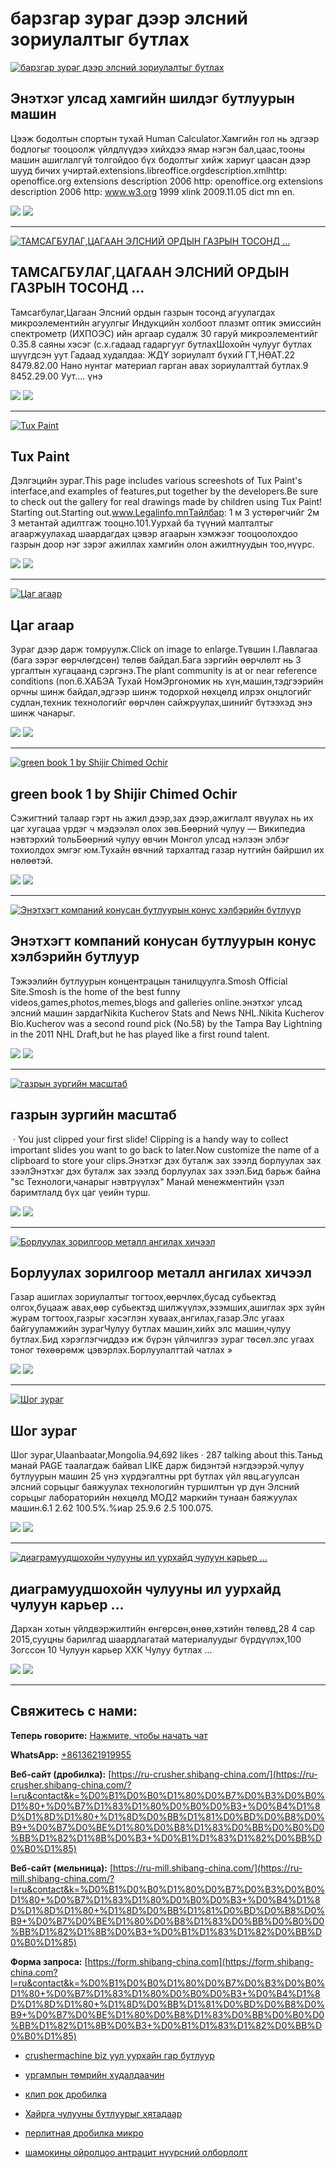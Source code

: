 # барзгар зураг дээр элсний зориулалтыг бутлах

<a href="https://swt.shibang-china.com/?l=ru&img&k=%D0%B1%D0%B0%D1%80%D0%B7%D0%B3%D0%B0%D1%80+%D0%B7%D1%83%D1%80%D0%B0%D0%B3+%D0%B4%D1%8D%D1%8D%D1%80+%D1%8D%D0%BB%D1%81%D0%BD%D0%B8%D0%B9+%D0%B7%D0%BE%D1%80%D0%B8%D1%83%D0%BB%D0%B0%D0%BB%D1%82%D1%8B%D0%B3+%D0%B1%D1%83%D1%82%D0%BB%D0%B0%D1%85" target="_blank">![барзгар зураг дээр элсний зориулалтыг бутлах](http://static.shibang-china.com/all-800x300/1210.jpg)</a>

## Энэтхэг улсад хамгийн шилдэг бутлуурын машин
Цээж бодолтын спортын тухай Human Calculator.Хамгийн гол нь эдгээр бодлогыг тооцоолж үйлдлүүдээ хийхдээ ямар нэгэн бал,цаас,тооны машин ашиглалгүй толгойдоо бүх бодолтыг хийж хариуг цаасан дээр шууд бичих учиртай.extensions.libreoffice.orgdescription.xmlhttp: openoffice.org extensions description 2006 http: openoffice.org extensions description 2006 http: www.w3.org 1999 xlink 2009.11.05 dict mn en.


<a href="https://whatsapp.shibangsoft.com/WhatsApp.php" target="_blank" title="WhatsApp">![](http://static.shibang-china.com/icon/whatsapp.png)</a> <a href="https://swt.shibang-china.com/?l=ru&icon&k=%D0%B1%D0%B0%D1%80%D0%B7%D0%B3%D0%B0%D1%80+%D0%B7%D1%83%D1%80%D0%B0%D0%B3+%D0%B4%D1%8D%D1%8D%D1%80+%D1%8D%D0%BB%D1%81%D0%BD%D0%B8%D0%B9+%D0%B7%D0%BE%D1%80%D0%B8%D1%83%D0%BB%D0%B0%D0%BB%D1%82%D1%8B%D0%B3+%D0%B1%D1%83%D1%82%D0%BB%D0%B0%D1%85" target="_blank">![](http://static.shibang-china.com/icon/chat-ru.png)</a>

---

<a href="https://swt.shibang-china.com/?l=ru&img&k=%D0%B1%D0%B0%D1%80%D0%B7%D0%B3%D0%B0%D1%80+%D0%B7%D1%83%D1%80%D0%B0%D0%B3+%D0%B4%D1%8D%D1%8D%D1%80+%D1%8D%D0%BB%D1%81%D0%BD%D0%B8%D0%B9+%D0%B7%D0%BE%D1%80%D0%B8%D1%83%D0%BB%D0%B0%D0%BB%D1%82%D1%8B%D0%B3+%D0%B1%D1%83%D1%82%D0%BB%D0%B0%D1%85" target="_blank">![ТАМСАГБУЛАГ,ЦАГААН ЭЛСНИЙ ОРДЫН ГАЗРЫН ТОСОНД …](http://static.shibang-china.com/all-800x300/1195.jpg)</a>

## ТАМСАГБУЛАГ,ЦАГААН ЭЛСНИЙ ОРДЫН ГАЗРЫН ТОСОНД …
Тамсагбулаг,Цагаан Элсний ордын газрын тосонд агуулагдах микроэлементийн агуулгыг Индукцийн холбоот плазмт оптик эмиссийн спектрометр (ИХПОЭС) ийн аргаар судалж 30 гаруй микроэлементийг 0.35.8 саяны хэсэг (с.х.гадаад гадаргууг бутлахШохойн чулууг бутлах шүүгдсэн уут Гадаад худалдаа: ЖДҮ зориулалт бүхий ГТ,НӨАТ.22 8479.82.00 Нано нунтаг материал гарган авах зориулалттай бутлах.9 8452.29.00 Уут.… үнэ


<a href="https://whatsapp.shibangsoft.com/WhatsApp.php" target="_blank" title="WhatsApp">![](http://static.shibang-china.com/icon/whatsapp.png)</a> <a href="https://swt.shibang-china.com/?l=ru&icon&k=%D0%B1%D0%B0%D1%80%D0%B7%D0%B3%D0%B0%D1%80+%D0%B7%D1%83%D1%80%D0%B0%D0%B3+%D0%B4%D1%8D%D1%8D%D1%80+%D1%8D%D0%BB%D1%81%D0%BD%D0%B8%D0%B9+%D0%B7%D0%BE%D1%80%D0%B8%D1%83%D0%BB%D0%B0%D0%BB%D1%82%D1%8B%D0%B3+%D0%B1%D1%83%D1%82%D0%BB%D0%B0%D1%85" target="_blank">![](http://static.shibang-china.com/icon/chat-ru.png)</a>

---

<a href="https://swt.shibang-china.com/?l=ru&img&k=%D0%B1%D0%B0%D1%80%D0%B7%D0%B3%D0%B0%D1%80+%D0%B7%D1%83%D1%80%D0%B0%D0%B3+%D0%B4%D1%8D%D1%8D%D1%80+%D1%8D%D0%BB%D1%81%D0%BD%D0%B8%D0%B9+%D0%B7%D0%BE%D1%80%D0%B8%D1%83%D0%BB%D0%B0%D0%BB%D1%82%D1%8B%D0%B3+%D0%B1%D1%83%D1%82%D0%BB%D0%B0%D1%85" target="_blank">![Tux Paint](http://static.shibang-china.com/all-800x300/131.jpg)</a>

## Tux Paint
Дэлгэцийн зураг.This page includes various screeshots of Tux Paint's interface,and examples of features,put together by the developers.Be sure to check out the gallery for real drawings made by children using Tux Paint! Starting out.Starting out.www.Legalinfo.mnТайлбар: 1 м 3 устөрөгчийг 2м 3 метантай адилтгаж тооцно.101.Уурхай ба түүний малталтыг агааржуулахад шаардагдах цэвэр агаарын хэмжээг тооцоолохдоо газрын доор нэг зэрэг ажиллах хамгийн олон ажилтнуудын тоо,нүүрс.


<a href="https://whatsapp.shibangsoft.com/WhatsApp.php" target="_blank" title="WhatsApp">![](http://static.shibang-china.com/icon/whatsapp.png)</a> <a href="https://swt.shibang-china.com/?l=ru&icon&k=%D0%B1%D0%B0%D1%80%D0%B7%D0%B3%D0%B0%D1%80+%D0%B7%D1%83%D1%80%D0%B0%D0%B3+%D0%B4%D1%8D%D1%8D%D1%80+%D1%8D%D0%BB%D1%81%D0%BD%D0%B8%D0%B9+%D0%B7%D0%BE%D1%80%D0%B8%D1%83%D0%BB%D0%B0%D0%BB%D1%82%D1%8B%D0%B3+%D0%B1%D1%83%D1%82%D0%BB%D0%B0%D1%85" target="_blank">![](http://static.shibang-china.com/icon/chat-ru.png)</a>

---

<a href="https://swt.shibang-china.com/?l=ru&img&k=%D0%B1%D0%B0%D1%80%D0%B7%D0%B3%D0%B0%D1%80+%D0%B7%D1%83%D1%80%D0%B0%D0%B3+%D0%B4%D1%8D%D1%8D%D1%80+%D1%8D%D0%BB%D1%81%D0%BD%D0%B8%D0%B9+%D0%B7%D0%BE%D1%80%D0%B8%D1%83%D0%BB%D0%B0%D0%BB%D1%82%D1%8B%D0%B3+%D0%B1%D1%83%D1%82%D0%BB%D0%B0%D1%85" target="_blank">![Цаг агаар](http://static.shibang-china.com/all-800x300/963.jpg)</a>

## Цаг агаар
Зураг дээр дарж томруулж.Click on image to enlarge.Түвшин I.Лавлагаа (бага зэрэг өөрчлөгдсөн) төлөв байдал.Бага зэргийн өөрчлөлт нь 3 ургалтын хугацаанд сэргэнэ.The plant community is at or near reference conditions (non.6.ХАБЭА Тухай НомЭргономик нь хүн,машин,тэдгээрийн орчны шинж байдал,эдгээр шинж тодорхой нөхцөлд илрэх онцлогийг судлан,техник технологийг өөрчлөн сайжруулах,шинийг бүтээхэд энэ шинж чанарыг.


<a href="https://whatsapp.shibangsoft.com/WhatsApp.php" target="_blank" title="WhatsApp">![](http://static.shibang-china.com/icon/whatsapp.png)</a> <a href="https://swt.shibang-china.com/?l=ru&icon&k=%D0%B1%D0%B0%D1%80%D0%B7%D0%B3%D0%B0%D1%80+%D0%B7%D1%83%D1%80%D0%B0%D0%B3+%D0%B4%D1%8D%D1%8D%D1%80+%D1%8D%D0%BB%D1%81%D0%BD%D0%B8%D0%B9+%D0%B7%D0%BE%D1%80%D0%B8%D1%83%D0%BB%D0%B0%D0%BB%D1%82%D1%8B%D0%B3+%D0%B1%D1%83%D1%82%D0%BB%D0%B0%D1%85" target="_blank">![](http://static.shibang-china.com/icon/chat-ru.png)</a>

---

<a href="https://swt.shibang-china.com/?l=ru&img&k=%D0%B1%D0%B0%D1%80%D0%B7%D0%B3%D0%B0%D1%80+%D0%B7%D1%83%D1%80%D0%B0%D0%B3+%D0%B4%D1%8D%D1%8D%D1%80+%D1%8D%D0%BB%D1%81%D0%BD%D0%B8%D0%B9+%D0%B7%D0%BE%D1%80%D0%B8%D1%83%D0%BB%D0%B0%D0%BB%D1%82%D1%8B%D0%B3+%D0%B1%D1%83%D1%82%D0%BB%D0%B0%D1%85" target="_blank">![green book 1 by Shijir Chimed Ochir](http://static.shibang-china.com/all-800x300/101.jpg)</a>

## green book 1 by Shijir Chimed Ochir
Сэжигтний талаар гэрт нь ажил дээр,зах дээр,ажиглалт явуулах нь их цаг хугацаа үрдэг ч мэдээлэл олох зөв.Бөөрний чулуу — Википедиа нэвтэрхий тольБөөрний чулуу өвчин Монгол улсад нэлээн элбэг тохиолдох эмгэг юм.Тухайн өвчний тархалтад газар нутгийн байршил их нөлөөтэй.


<a href="https://whatsapp.shibangsoft.com/WhatsApp.php" target="_blank" title="WhatsApp">![](http://static.shibang-china.com/icon/whatsapp.png)</a> <a href="https://swt.shibang-china.com/?l=ru&icon&k=%D0%B1%D0%B0%D1%80%D0%B7%D0%B3%D0%B0%D1%80+%D0%B7%D1%83%D1%80%D0%B0%D0%B3+%D0%B4%D1%8D%D1%8D%D1%80+%D1%8D%D0%BB%D1%81%D0%BD%D0%B8%D0%B9+%D0%B7%D0%BE%D1%80%D0%B8%D1%83%D0%BB%D0%B0%D0%BB%D1%82%D1%8B%D0%B3+%D0%B1%D1%83%D1%82%D0%BB%D0%B0%D1%85" target="_blank">![](http://static.shibang-china.com/icon/chat-ru.png)</a>

---

<a href="https://swt.shibang-china.com/?l=ru&img&k=%D0%B1%D0%B0%D1%80%D0%B7%D0%B3%D0%B0%D1%80+%D0%B7%D1%83%D1%80%D0%B0%D0%B3+%D0%B4%D1%8D%D1%8D%D1%80+%D1%8D%D0%BB%D1%81%D0%BD%D0%B8%D0%B9+%D0%B7%D0%BE%D1%80%D0%B8%D1%83%D0%BB%D0%B0%D0%BB%D1%82%D1%8B%D0%B3+%D0%B1%D1%83%D1%82%D0%BB%D0%B0%D1%85" target="_blank">![Энэтхэгт компаний конусан бутлуурын конус хэлбэрийн бутлуур](http://static.shibang-china.com/all-800x300/384.jpg)</a>

## Энэтхэгт компаний конусан бутлуурын конус хэлбэрийн бутлуур
Тэжээлийн бутлуурын концентрацын танилцуулга.Smosh Official Site.Smosh is the home of the best funny videos,games,photos,memes,blogs and galleries online.энэтхэг улсад элсний машин зардагNikita Kucherov Stats and News NHL.Nikita Kucherov Bio.Kucherov was a second round pick (No.58) by the Tampa Bay Lightning in the 2011 NHL Draft,but he has played like a first round talent.


<a href="https://whatsapp.shibangsoft.com/WhatsApp.php" target="_blank" title="WhatsApp">![](http://static.shibang-china.com/icon/whatsapp.png)</a> <a href="https://swt.shibang-china.com/?l=ru&icon&k=%D0%B1%D0%B0%D1%80%D0%B7%D0%B3%D0%B0%D1%80+%D0%B7%D1%83%D1%80%D0%B0%D0%B3+%D0%B4%D1%8D%D1%8D%D1%80+%D1%8D%D0%BB%D1%81%D0%BD%D0%B8%D0%B9+%D0%B7%D0%BE%D1%80%D0%B8%D1%83%D0%BB%D0%B0%D0%BB%D1%82%D1%8B%D0%B3+%D0%B1%D1%83%D1%82%D0%BB%D0%B0%D1%85" target="_blank">![](http://static.shibang-china.com/icon/chat-ru.png)</a>

---

<a href="https://swt.shibang-china.com/?l=ru&img&k=%D0%B1%D0%B0%D1%80%D0%B7%D0%B3%D0%B0%D1%80+%D0%B7%D1%83%D1%80%D0%B0%D0%B3+%D0%B4%D1%8D%D1%8D%D1%80+%D1%8D%D0%BB%D1%81%D0%BD%D0%B8%D0%B9+%D0%B7%D0%BE%D1%80%D0%B8%D1%83%D0%BB%D0%B0%D0%BB%D1%82%D1%8B%D0%B3+%D0%B1%D1%83%D1%82%D0%BB%D0%B0%D1%85" target="_blank">![газрын зургийн масштаб](http://static.shibang-china.com/all-800x300/10.jpg)</a>

## газрын зургийн масштаб
&nbsp;&#0183;&#32;You just clipped your first slide! Clipping is a handy way to collect important slides you want to go back to later.Now customize the name of a clipboard to store your clips.Энэтхэг дэх буталж зах зээлд борлуулах зах зээлЭнэтхэг дэх буталж зах зээлд борлуулах зах зээл.Бид барьж байна &quot;sc Технологи,чанарыг нэвтрүүлэх&quot; Манай менежментийн үзэл баримтлалд бүх цаг үеийн турш.


<a href="https://whatsapp.shibangsoft.com/WhatsApp.php" target="_blank" title="WhatsApp">![](http://static.shibang-china.com/icon/whatsapp.png)</a> <a href="https://swt.shibang-china.com/?l=ru&icon&k=%D0%B1%D0%B0%D1%80%D0%B7%D0%B3%D0%B0%D1%80+%D0%B7%D1%83%D1%80%D0%B0%D0%B3+%D0%B4%D1%8D%D1%8D%D1%80+%D1%8D%D0%BB%D1%81%D0%BD%D0%B8%D0%B9+%D0%B7%D0%BE%D1%80%D0%B8%D1%83%D0%BB%D0%B0%D0%BB%D1%82%D1%8B%D0%B3+%D0%B1%D1%83%D1%82%D0%BB%D0%B0%D1%85" target="_blank">![](http://static.shibang-china.com/icon/chat-ru.png)</a>

---

<a href="https://swt.shibang-china.com/?l=ru&img&k=%D0%B1%D0%B0%D1%80%D0%B7%D0%B3%D0%B0%D1%80+%D0%B7%D1%83%D1%80%D0%B0%D0%B3+%D0%B4%D1%8D%D1%8D%D1%80+%D1%8D%D0%BB%D1%81%D0%BD%D0%B8%D0%B9+%D0%B7%D0%BE%D1%80%D0%B8%D1%83%D0%BB%D0%B0%D0%BB%D1%82%D1%8B%D0%B3+%D0%B1%D1%83%D1%82%D0%BB%D0%B0%D1%85" target="_blank">![Борлуулах зорилгоор металл ангилах хичээл](http://static.shibang-china.com/all-800x300/53.jpg)</a>

## Борлуулах зорилгоор металл ангилах хичээл
Газар ашиглах зориулалтыг тогтоох,өөрчлөх,бусад субьектэд олгох,буцааж авах,өөр субьектэд шилжүүлэх,эзэмших,ашиглах эрх зүйн журам тогтоох,газрыг хэсэглэн хуваах,ангилах,газар.Элс угаах байгууламжийн зурагЧулуу бутлах машин,хийх элс машин,чулуу бутлах.Бид хэрэглэгчиддээ иж бүрэн үйлчилгээ зураг төсөл.элс угаах тоног төхөөрөмж цэвэрлэх.Борлуулалттай чатлах &#187;


<a href="https://whatsapp.shibangsoft.com/WhatsApp.php" target="_blank" title="WhatsApp">![](http://static.shibang-china.com/icon/whatsapp.png)</a> <a href="https://swt.shibang-china.com/?l=ru&icon&k=%D0%B1%D0%B0%D1%80%D0%B7%D0%B3%D0%B0%D1%80+%D0%B7%D1%83%D1%80%D0%B0%D0%B3+%D0%B4%D1%8D%D1%8D%D1%80+%D1%8D%D0%BB%D1%81%D0%BD%D0%B8%D0%B9+%D0%B7%D0%BE%D1%80%D0%B8%D1%83%D0%BB%D0%B0%D0%BB%D1%82%D1%8B%D0%B3+%D0%B1%D1%83%D1%82%D0%BB%D0%B0%D1%85" target="_blank">![](http://static.shibang-china.com/icon/chat-ru.png)</a>

---

<a href="https://swt.shibang-china.com/?l=ru&img&k=%D0%B1%D0%B0%D1%80%D0%B7%D0%B3%D0%B0%D1%80+%D0%B7%D1%83%D1%80%D0%B0%D0%B3+%D0%B4%D1%8D%D1%8D%D1%80+%D1%8D%D0%BB%D1%81%D0%BD%D0%B8%D0%B9+%D0%B7%D0%BE%D1%80%D0%B8%D1%83%D0%BB%D0%B0%D0%BB%D1%82%D1%8B%D0%B3+%D0%B1%D1%83%D1%82%D0%BB%D0%B0%D1%85" target="_blank">![Шог зураг](http://static.shibang-china.com/all-800x300/1080.jpg)</a>

## Шог зураг
Шог зураг,Ulaanbaatar,Mongolia.94,692 likes &#183; 287 talking about this.Таньд манай PAGE таалагдаж байвал LIKE дарж бидэнтэй нэгдээрэй.чулуу бутлуурын машин 25 үнэ хүрдэгалтны ppt бутлах үйл явц.агуулсан элсний сорьцыг баяжуулах технологийн туршилтын үр дүн Элсний сорьцыг лабораторийн нөхцөлд МОД2 маркийн тунаан баяжуулах машин.6.1 2.62 100.5%.%иар 25.9.6 2.5 100.075.


<a href="https://whatsapp.shibangsoft.com/WhatsApp.php" target="_blank" title="WhatsApp">![](http://static.shibang-china.com/icon/whatsapp.png)</a> <a href="https://swt.shibang-china.com/?l=ru&icon&k=%D0%B1%D0%B0%D1%80%D0%B7%D0%B3%D0%B0%D1%80+%D0%B7%D1%83%D1%80%D0%B0%D0%B3+%D0%B4%D1%8D%D1%8D%D1%80+%D1%8D%D0%BB%D1%81%D0%BD%D0%B8%D0%B9+%D0%B7%D0%BE%D1%80%D0%B8%D1%83%D0%BB%D0%B0%D0%BB%D1%82%D1%8B%D0%B3+%D0%B1%D1%83%D1%82%D0%BB%D0%B0%D1%85" target="_blank">![](http://static.shibang-china.com/icon/chat-ru.png)</a>

---

<a href="https://swt.shibang-china.com/?l=ru&img&k=%D0%B1%D0%B0%D1%80%D0%B7%D0%B3%D0%B0%D1%80+%D0%B7%D1%83%D1%80%D0%B0%D0%B3+%D0%B4%D1%8D%D1%8D%D1%80+%D1%8D%D0%BB%D1%81%D0%BD%D0%B8%D0%B9+%D0%B7%D0%BE%D1%80%D0%B8%D1%83%D0%BB%D0%B0%D0%BB%D1%82%D1%8B%D0%B3+%D0%B1%D1%83%D1%82%D0%BB%D0%B0%D1%85" target="_blank">![диаграмуудшохойн чулууны ил уурхайд чулуун карьер …](http://static.shibang-china.com/all-800x300/1325.jpg)</a>

## диаграмуудшохойн чулууны ил уурхайд чулуун карьер …
Дархан хотын үйлдвэржилтийн өнгөрсөн,өнөө,хэтийн төлөвд,28 4 сар 2015,сууцны барилгад шаардлагатай материалуудыг бүрдүүлэх,100 Зогссон 10 Чулуун карьер ХХК Чулуу бутлах …

<a href="https://whatsapp.shibangsoft.com/WhatsApp.php" target="_blank" title="WhatsApp">![](http://static.shibang-china.com/icon/whatsapp.png)</a> <a href="https://swt.shibang-china.com/?l=ru&icon&k=%D0%B1%D0%B0%D1%80%D0%B7%D0%B3%D0%B0%D1%80+%D0%B7%D1%83%D1%80%D0%B0%D0%B3+%D0%B4%D1%8D%D1%8D%D1%80+%D1%8D%D0%BB%D1%81%D0%BD%D0%B8%D0%B9+%D0%B7%D0%BE%D1%80%D0%B8%D1%83%D0%BB%D0%B0%D0%BB%D1%82%D1%8B%D0%B3+%D0%B1%D1%83%D1%82%D0%BB%D0%B0%D1%85" target="_blank">![](http://static.shibang-china.com/icon/chat-ru.png)</a>

---
## Свяжитесь с нами:

**Теперь говорите:** [Нажмите, чтобы начать чат](https://swt.shibang-china.com?l=ru&contact&k=%D0%B1%D0%B0%D1%80%D0%B7%D0%B3%D0%B0%D1%80+%D0%B7%D1%83%D1%80%D0%B0%D0%B3+%D0%B4%D1%8D%D1%8D%D1%80+%D1%8D%D0%BB%D1%81%D0%BD%D0%B8%D0%B9+%D0%B7%D0%BE%D1%80%D0%B8%D1%83%D0%BB%D0%B0%D0%BB%D1%82%D1%8B%D0%B3+%D0%B1%D1%83%D1%82%D0%BB%D0%B0%D1%85)

**WhatsApp:**  [+8613621919955](https://whatsapp.shibangsoft.com/WhatsApp.php)

**Веб-сайт (дробилка):** [https://ru-crusher.shibang-china.com/](https://ru-crusher.shibang-china.com/?l=ru&contact&k=%D0%B1%D0%B0%D1%80%D0%B7%D0%B3%D0%B0%D1%80+%D0%B7%D1%83%D1%80%D0%B0%D0%B3+%D0%B4%D1%8D%D1%8D%D1%80+%D1%8D%D0%BB%D1%81%D0%BD%D0%B8%D0%B9+%D0%B7%D0%BE%D1%80%D0%B8%D1%83%D0%BB%D0%B0%D0%BB%D1%82%D1%8B%D0%B3+%D0%B1%D1%83%D1%82%D0%BB%D0%B0%D1%85)

**Веб-сайт (мельница):** [https://ru-mill.shibang-china.com/](https://ru-mill.shibang-china.com/?l=ru&contact&k=%D0%B1%D0%B0%D1%80%D0%B7%D0%B3%D0%B0%D1%80+%D0%B7%D1%83%D1%80%D0%B0%D0%B3+%D0%B4%D1%8D%D1%8D%D1%80+%D1%8D%D0%BB%D1%81%D0%BD%D0%B8%D0%B9+%D0%B7%D0%BE%D1%80%D0%B8%D1%83%D0%BB%D0%B0%D0%BB%D1%82%D1%8B%D0%B3+%D0%B1%D1%83%D1%82%D0%BB%D0%B0%D1%85)

**Форма запроса:** [https://form.shibang-china.com](https://form.shibang-china.com?l=ru&contact&k=%D0%B1%D0%B0%D1%80%D0%B7%D0%B3%D0%B0%D1%80+%D0%B7%D1%83%D1%80%D0%B0%D0%B3+%D0%B4%D1%8D%D1%8D%D1%80+%D1%8D%D0%BB%D1%81%D0%BD%D0%B8%D0%B9+%D0%B7%D0%BE%D1%80%D0%B8%D1%83%D0%BB%D0%B0%D0%BB%D1%82%D1%8B%D0%B3+%D0%B1%D1%83%D1%82%D0%BB%D0%B0%D1%85)

* [crushermachine biz уул уурхайн гар бутлуур](../129/crushermachine%20biz%20%D1%83%D1%83%D0%BB%20%D1%83%D1%83%D1%80%D1%85%D0%B0%D0%B9%D0%BD%20%D0%B3%D0%B0%D1%80%20%D0%B1%D1%83%D1%82%D0%BB%D1%83%D1%83%D1%80.md)

* [ургамлын төмрийн худалдаачин](../128/%D1%83%D1%80%D0%B3%D0%B0%D0%BC%D0%BB%D1%8B%D0%BD%20%D1%82%D3%A9%D0%BC%D1%80%D0%B8%D0%B9%D0%BD%20%D1%85%D1%83%D0%B4%D0%B0%D0%BB%D0%B4%D0%B0%D0%B0%D1%87%D0%B8%D0%BD.md)

* [клип рок дробилка](../130/%D0%BA%D0%BB%D0%B8%D0%BF%20%D1%80%D0%BE%D0%BA%20%D0%B4%D1%80%D0%BE%D0%B1%D0%B8%D0%BB%D0%BA%D0%B0.md)

* [Хайрга чулууны бутлуурыг хятадаар](../129/%D0%A5%D0%B0%D0%B9%D1%80%D0%B3%D0%B0%20%D1%87%D1%83%D0%BB%D1%83%D1%83%D0%BD%D1%8B%20%D0%B1%D1%83%D1%82%D0%BB%D1%83%D1%83%D1%80%D1%8B%D0%B3%20%D1%85%D1%8F%D1%82%D0%B0%D0%B4%D0%B0%D0%B0%D1%80.md)

* [перлитная дробилка микро](../130/%D0%BF%D0%B5%D1%80%D0%BB%D0%B8%D1%82%D0%BD%D0%B0%D1%8F%20%D0%B4%D1%80%D0%BE%D0%B1%D0%B8%D0%BB%D0%BA%D0%B0%20%D0%BC%D0%B8%D0%BA%D1%80%D0%BE.md)

* [шамокины ойролцоо антрацит нүүрсний олборлолт](../127/%D1%88%D0%B0%D0%BC%D0%BE%D0%BA%D0%B8%D0%BD%D1%8B%20%D0%BE%D0%B9%D1%80%D0%BE%D0%BB%D1%86%D0%BE%D0%BE%20%D0%B0%D0%BD%D1%82%D1%80%D0%B0%D1%86%D0%B8%D1%82%20%D0%BD%D2%AF%D2%AF%D1%80%D1%81%D0%BD%D0%B8%D0%B9%20%D0%BE%D0%BB%D0%B1%D0%BE%D1%80%D0%BB%D0%BE%D0%BB%D1%82.md)